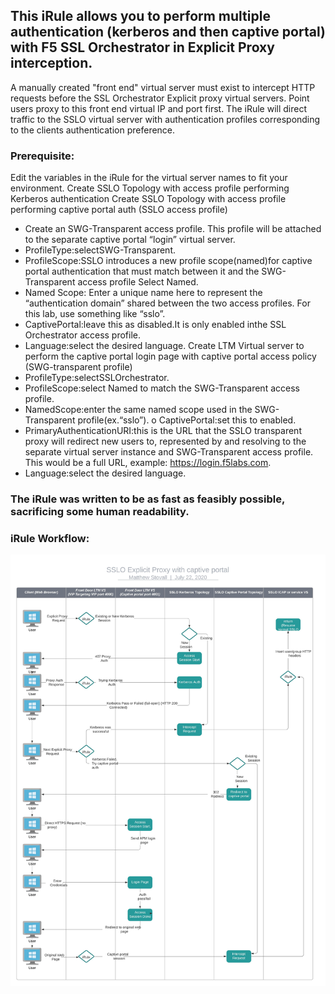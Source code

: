 ## This iRule allows you to perform multiple authentication (kerberos and then captive portal) with F5 SSL Orchestrator in Explicit Proxy interception. 

A manually created "front end" virtual server must exist to intercept HTTP requests before the SSL Orchestrator Explicit proxy virtual servers. 
Point users proxy to this front end virtual IP and port first. The iRule will direct traffic to the SSLO virtual server with authentication profiles corresponding to the clients authentication preference.  

### Prerequisite: 
Edit the variables in the iRule for the virtual server names to fit your environment. 
Create SSLO Topology with access profile performing Kerberos authentication
Create SSLO Topology with access profile performing captive portal auth (SSLO access profile)
- Create an SWG-Transparent access profile. This profile will be attached to the separate captive portal “login” virtual server.
- ProfileType:selectSWG-Transparent.
- ProfileScope:SSLO introduces a new profile scope(named)for captive portal authentication that must match between it and the SWG-Transparent access profile Select Named.
- Named Scope: Enter a unique name here to represent the “authentication domain” shared between the two access profiles. For this lab, use something like “sslo”.
- CaptivePortal:leave this as disabled.It is only enabled inthe SSL Orchestrator access profile.
- Language:select the desired language.
Create LTM Virtual server to perform the captive portal login page with captive portal access policy (SWG-transparent profile)
- ProfileType:selectSSLOrchestrator.
- ProfileScope:select Named to match the SWG-Transparent access profile.
- NamedScope:enter the same named scope used in the SWG-Transparent profile(ex.“sslo”). o CaptivePortal:set this to enabled.
- PrimaryAuthenticationURI:this is the URL that the SSLO transparent proxy will redirect new users to, represented by and resolving to the separate virtual server instance and SWG-Transparent access profile. This would be a full URL, example: https://login.f5labs.com.
- Language:select the desired language.
### The iRule was written to be as fast as feasibly possible, sacrificing some human readability.  

### iRule Workflow: 
![iRule Workflow](https://raw.githubusercontent.com/megamattzilla/iRules/master/SSLO_Multiple_Auth/irule_flow.jpeg)
